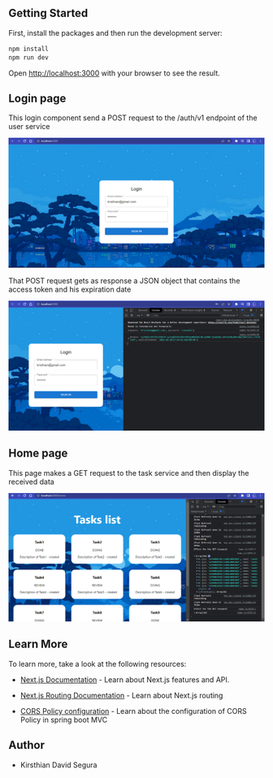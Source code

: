 ## Getting Started

First, install the packages and then run the development server:

```bash
npm install
npm run dev
```

Open [http://localhost:3000](http://localhost:3000) with your browser to see the result.

## Login page

This login component send a POST request to the /auth/v1 endpoint of the user service

![Login](img/login.png)

That POST request gets as response a JSON object that contains the access token and his expiration date

![Login Token](img/login-token.png)

## Home page

This page makes a GET request to the task service and then display the received data

![Tasks list](img/get-tasks.png)

## Learn More

To learn more, take a look at the following resources:

- [Next.js Documentation](https://nextjs.org/docs) - Learn about Next.js features and API.

- [Next.js Routing Documentation](https://nextjs.org/docs/routing/introduction) - Learn about Next.js routing

- [CORS Policy configuration](https://spring.io/guides/gs/rest-service-cors/) - Learn about the configuration of CORS Policy in spring boot MVC

## Author

- Kirsthian David Segura